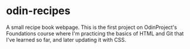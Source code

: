 # odin-recipes

A small recipe book webpage. This is the first project on OdinProject's Foundations course where I'm practicing the basics of HTML and Git that I've learned so far, and later updating it with CSS.